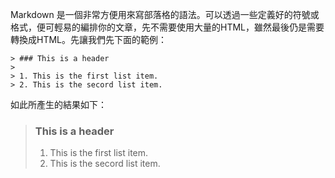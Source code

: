 Markdown  是一個非常方便用來寫部落格的語法。可以透過一些定義好的符號或格式，便可輕易的編排你的文章，先不需要使用大量的HTML，雖然最後仍是需要轉換成HTML。先讓我們先下面的範例：

    > ### This is a header
    > 
    > 1. This is the first list item.
    > 2. This is the secord list item.

如此所產生的結果如下：

> ### This is a header
> 
> 1. This is the first list item.
> 2. This is the secord list item.


